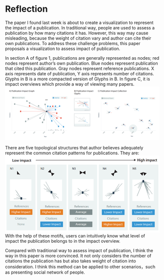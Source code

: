 Reflection
====

The paper I found last week is about to create a visualization to represent the impact of a publication. In traditional way, people are used to assess a publication by how many citations it has. However, this way may cause misleading, because the weight of citation vary and author can cite their own publications. To address these challenge problems, this paper proposals a visualization to assess impact of publication.   
   
In section A of figure 1, publications are generally represented as nodes; red nodes represent author’s own publication. Blue nodes represent publication that cited this publication. Gray nodes represent reference publications. X axis represents date of publication, Y axis represents number of citations. Glyphs in B is a more compacted version of Glyphs in B. In figure C, it is impact overviews which provide a way of viewing many papers.   
<img src="img/13-1.png">   
   
There are five topological structures that author believes adequately represent the common citation patterns for publications. They are:   
<img src="img/13-2.png">   
With the help of these motifs, users can intuitively know what level of impact the publication belongs to in the impact overview.    
   
Compared with traditional way to assess impact of publication, I think the way in this paper is more convinced. It not only considers the number of citations the publication has but also takes weight of citation into consideration. I think this method can be applied to other scenarios，such as presenting social network of people. 
